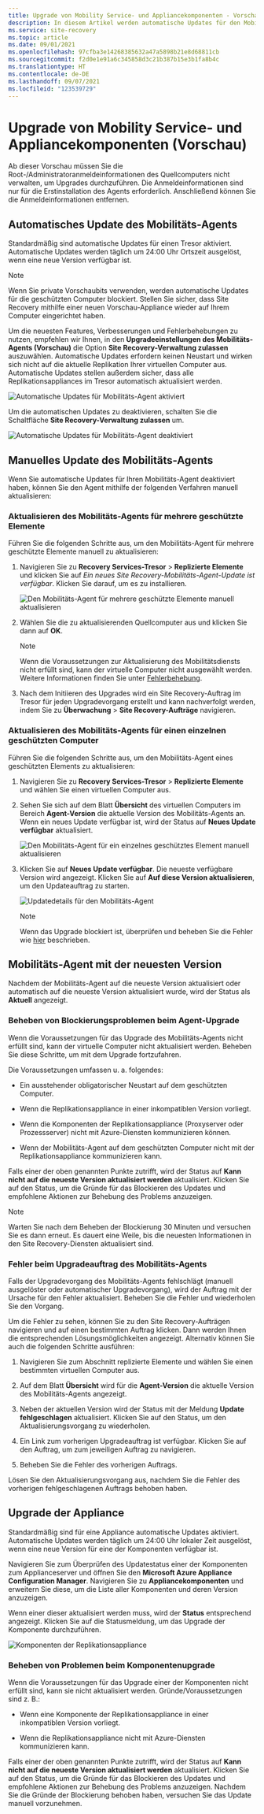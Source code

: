 ```yaml
---
title: Upgrade von Mobility Service- und Appliancekomponenten - Vorschau
description: In diesem Artikel werden automatische Updates für den Mobilitäts-Agent und das Verfahren im Zusammenhang mit manuellen Updates beschrieben - Vorschau
ms.service: site-recovery
ms.topic: article
ms.date: 09/01/2021
ms.openlocfilehash: 97cfba3e14268385632a47a5898b21e8d68811cb
ms.sourcegitcommit: f2d0e1e91a6c345858d3c21b387b15e3b1fa8b4c
ms.translationtype: HT
ms.contentlocale: de-DE
ms.lasthandoff: 09/07/2021
ms.locfileid: "123539729"
---
```

# <a name="upgrade-mobility-service-and-appliance-components-preview"></a>Upgrade von Mobility Service- und Appliancekomponenten (Vorschau)

Ab dieser Vorschau müssen Sie die Root-/Administratoranmeldeinformationen des Quellcomputers nicht verwalten, um Upgrades durchzuführen. Die Anmeldeinformationen sind nur für die Erstinstallation des Agents erforderlich. Anschließend können Sie die Anmeldeinformationen entfernen.


## <a name="update-mobility-agent-automatically"></a>Automatisches Update des Mobilitäts-Agents

Standardmäßig sind automatische Updates für einen Tresor aktiviert. Automatische Updates werden täglich um 24:00 Uhr Ortszeit ausgelöst, wenn eine neue Version verfügbar ist.

> [!NOTE]
> Wenn Sie private Vorschaubits verwenden, werden automatische Updates für die geschützten Computer blockiert. Stellen Sie sicher, dass Site Recovery mithilfe einer neuen Vorschau-Appliance wieder auf Ihrem Computer eingerichtet haben.

Um die neuesten Features, Verbesserungen und Fehlerbehebungen zu nutzen, empfehlen wir Ihnen, in den **Upgradeeinstellungen des Mobilitäts-Agents (Vorschau)** die Option **Site Recovery-Verwaltung zulassen** auszuwählen. Automatische Updates erfordern keinen Neustart und wirken sich nicht auf die aktuelle Replikation Ihrer virtuellen Computer aus. Automatische Updates stellen außerdem sicher, dass alle Replikationsappliances im Tresor automatisch aktualisiert werden.

![Automatische Updates für Mobilitäts-Agent aktiviert](./media/upgrade-mobility-service-preview/automatic-updates-on.png)

Um die automatischen Updates zu deaktivieren, schalten Sie die Schaltfläche **Site Recovery-Verwaltung zulassen** um.

![Automatische Updates für Mobilitäts-Agent deaktiviert](./media/upgrade-mobility-service-preview/automatic-updates-off.png)


## <a name="update-mobility-agent-manually"></a>Manuelles Update des Mobilitäts-Agents

Wenn Sie automatische Updates für Ihren Mobilitäts-Agent deaktiviert haben, können Sie den Agent mithilfe der folgenden Verfahren manuell aktualisieren:

### <a name="upgrade-mobility-agent-on-multiple-protected-items"></a>Aktualisieren des Mobilitäts-Agents für mehrere geschützte Elemente

Führen Sie die folgenden Schritte aus, um den Mobilitäts-Agent für mehrere geschützte Elemente manuell zu aktualisieren:

1. Navigieren Sie zu **Recovery Services-Tresor** > **Replizierte Elemente** und klicken Sie auf *Ein neues Site Recovery-Mobilitäts-Agent-Update ist verfügbar*. Klicken Sie darauf, um es zu installieren.

   ![Den Mobilitäts-Agent für mehrere geschützte Elemente manuell aktualisieren](./media/upgrade-mobility-service-preview/agent-update.png)

2. Wählen Sie die zu aktualisierenden Quellcomputer aus und klicken Sie dann auf **OK**.

   >[!NOTE]
   >Wenn die Voraussetzungen zur Aktualisierung des Mobilitätsdiensts nicht erfüllt sind, kann der virtuelle Computer nicht ausgewählt werden. Weitere Informationen finden Sie unter [Fehlerbehebung](#resolve-blocking-issues-for-agent-upgrade).


4. Nach dem Initiieren des Upgrades wird ein Site Recovery-Auftrag im Tresor für jeden Upgradevorgang erstellt und kann nachverfolgt werden, indem Sie zu **Überwachung** > **Site Recovery-Aufträge** navigieren.

### <a name="update-mobility-agent-for-a-single-protected-machine"></a>Aktualisieren des Mobilitäts-Agents für einen einzelnen geschützten Computer

Führen Sie die folgenden Schritte aus, um den Mobilitäts-Agent eines geschützten Elements zu aktualisieren:
1. Navigieren Sie zu **Recovery Services-Tresor** > **Replizierte Elemente** und wählen Sie einen virtuellen Computer aus.
2. Sehen Sie sich auf dem Blatt **Übersicht** des virtuellen Computers im Bereich **Agent-Version** die aktuelle Version des Mobilitäts-Agents an. Wenn ein neues Update verfügbar ist, wird der Status auf **Neues Update verfügbar** aktualisiert.

   ![Den Mobilitäts-Agent für ein einzelnes geschütztes Element manuell aktualisieren](./media/upgrade-mobility-service-preview/agent-version.png)

3. Klicken Sie auf **Neues Update verfügbar**. Die neueste verfügbare Version wird angezeigt. Klicken Sie auf **Auf diese Version aktualisieren**, um den Updateauftrag zu starten.

   ![Updatedetails für den Mobilitäts-Agent](./media/upgrade-mobility-service-preview/agent-update-details.png)

   > [!NOTE]
   > Wenn das Upgrade blockiert ist, überprüfen und beheben Sie die Fehler wie [hier](#resolve-blocking-issues-for-agent-upgrade) beschrieben.

## <a name="mobility-agent-on-latest-version"></a>Mobilitäts-Agent mit der neuesten Version

Nachdem der Mobilitäts-Agent auf die neueste Version aktualisiert oder automatisch auf die neueste Version aktualisiert wurde, wird der Status als **Aktuell** angezeigt.

### <a name="resolve-blocking-issues-for-agent-upgrade"></a>Beheben von Blockierungsproblemen beim Agent-Upgrade

Wenn die Voraussetzungen für das Upgrade des Mobilitäts-Agents nicht erfüllt sind, kann der virtuelle Computer nicht aktualisiert werden. Beheben Sie diese Schritte, um mit dem Upgrade fortzufahren.

Die Voraussetzungen umfassen u. a. folgendes:

- Ein ausstehender obligatorischer Neustart auf dem geschützten Computer.

- Wenn die Replikationsappliance in einer inkompatiblen Version vorliegt.

- Wenn die Komponenten der Replikationsappliance (Proxyserver oder Prozessserver) nicht mit Azure-Diensten kommunizieren können.

- Wenn der Mobilitäts-Agent auf dem geschützten Computer nicht mit der Replikationsappliance kommunizieren kann.

Falls einer der oben genannten Punkte zutrifft, wird der Status auf **Kann nicht auf die neueste Version aktualisiert werden** aktualisiert. Klicken Sie auf den Status, um die Gründe für das Blockieren des Updates und empfohlene Aktionen zur Behebung des Problems anzuzeigen.

>[!NOTE]
>Warten Sie nach dem Beheben der Blockierung 30 Minuten und versuchen Sie es dann erneut. Es dauert eine Weile, bis die neuesten Informationen in den Site Recovery-Diensten aktualisiert sind.

### <a name="mobility-agent-upgrade-job-failure"></a>Fehler beim Upgradeauftrag des Mobilitäts-Agents

Falls der Upgradevorgang des Mobilitäts-Agents fehlschlägt (manuell ausgelöster oder automatischer Upgradevorgang), wird der Auftrag mit der Ursache für den Fehler aktualisiert. Beheben Sie die Fehler und wiederholen Sie den Vorgang.

Um die Fehler zu sehen, können Sie zu den Site Recovery-Aufträgen navigieren und auf einen bestimmten Auftrag klicken. Dann werden Ihnen die entsprechenden Lösungsmöglichkeiten angezeigt. Alternativ können Sie auch die folgenden Schritte ausführen:

1. Navigieren Sie zum Abschnitt replizierte Elemente und wählen Sie einen bestimmten virtuellen Computer aus.

2. Auf dem Blatt **Übersicht** wird für die **Agent-Version** die aktuelle Version des Mobilitäts-Agents angezeigt.

3. Neben der aktuellen Version wird der Status mit der Meldung **Update fehlgeschlagen** aktualisiert. Klicken Sie auf den Status, um den Aktualisierungsvorgang zu wiederholen.

4.  Ein Link zum vorherigen Upgradeauftrag ist verfügbar. Klicken Sie auf den Auftrag, um zum jeweiligen Auftrag zu navigieren.

5. Beheben Sie die Fehler des vorherigen Auftrags.

Lösen Sie den Aktualisierungsvorgang aus, nachdem Sie die Fehler des vorherigen fehlgeschlagenen Auftrags behoben haben.

## <a name="upgrade-appliance"></a>Upgrade der Appliance

Standardmäßig sind für eine Appliance automatische Updates aktiviert. Automatische Updates werden täglich um 24:00 Uhr lokaler Zeit ausgelöst, wenn eine neue Version für eine der Komponenten verfügbar ist.

Navigieren Sie zum Überprüfen des Updatestatus einer der Komponenten zum Applianceserver und öffnen Sie den **Microsoft Azure Appliance Configuration Manager**. Navigieren Sie zu **Appliancekomponenten** und erweitern Sie diese, um die Liste aller Komponenten und deren Version anzuzeigen.

Wenn einer dieser aktualisiert werden muss, wird der **Status** entsprechend angezeigt. Klicken Sie auf die Statusmeldung, um das Upgrade der Komponente durchzuführen.

  ![Komponenten der Replikationsappliance](./media/upgrade-mobility-service-preview/appliance-components.png)

### <a name="resolve-issues-with-component-upgrade"></a>Beheben von Problemen beim Komponentenupgrade

Wenn die Voraussetzungen für das Upgrade einer der Komponenten nicht erfüllt sind, kann sie nicht aktualisiert werden. Gründe/Voraussetzungen sind z. B.:

- Wenn eine Komponente der Replikationsappliance in einer inkompatiblen Version vorliegt.

- Wenn die Replikationsappliance nicht mit Azure-Diensten kommunizieren kann.

Falls einer der oben genannten Punkte zutrifft, wird der Status auf **Kann nicht auf die neueste Version aktualisiert werden** aktualisiert. Klicken Sie auf den Status, um die Gründe für das Blockieren des Updates und empfohlene Aktionen zur Behebung des Problems anzuzeigen. Nachdem Sie die Gründe der Blockierung behoben haben, versuchen Sie das Update manuell vorzunehmen.

